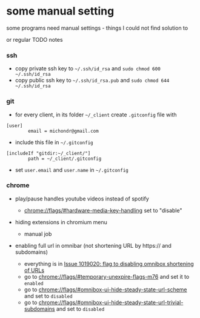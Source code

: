 # some manual setting 
some programs need manual settings  - things I could not find solution to

or regular TODO notes

### ssh
* copy private ssh key to `~/.ssh/id_rsa` and `sudo chmod 600 ~/.ssh/id_rsa`
* copy public ssh key to `~/.ssh/id_rsa.pub` and  `sudo chmod 644 ~/.ssh/id_rsa`

### git
* for every client, in its folder `~/_client` create `.gitconfig` file with 
```
[user]
        email = michondr@gmail.com
```

* include this file in  `~/.gitconfig`
```
[includeIf "gitdir:~/_client/"]
        path = ~/_client/.gitconfig
```
* set `user.email` and `user.name` in `~/.gitconfig`

### chrome
* play/pause handles youtube videos instead of spotify
    * [chrome://flags/#hardware-media-key-handling](chrome://flags/#hardware-media-key-handling) set to "disable"

* hiding extensions in chromium menu
    * manual job

* enabling full url in omnibar (not shortening URL by https:// and subdomains)
    * everything is in [Issue 1019020: flag to disabling omnibox shortening of URLs](https://bugs.chromium.org/p/chromium/issues/detail?id=1019020)
    * go to [chrome://flags/#temporary-unexpire-flags-m76](chrome://flags/#temporary-unexpire-flags-m76) and set it to `enabled`
    * go to [chrome://flags/#omnibox-ui-hide-steady-state-url-scheme](chrome://flags/#omnibox-ui-hide-steady-state-url-scheme) and set to `disabled`
    * go to [chrome://flags/#omnibox-ui-hide-steady-state-url-trivial-subdomains](chrome://flags/#omnibox-ui-hide-steady-state-url-trivial-subdomains) and set to `disabled`